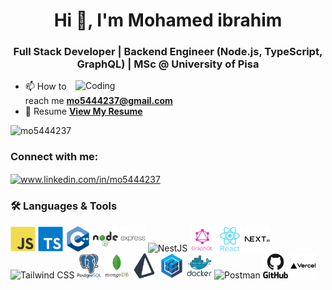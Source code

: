 <h1 align="center">Hi 👋, I'm Mohamed ibrahim</h1>
<h3 align="center">Full Stack Developer | Backend Engineer (Node.js, TypeScript, GraphQL) | MSc @ University of Pisa</h3>
<img align='right'  alt='Coding' width='400' src="https://media.tenor.com/YZPnGuPeZv8AAAAd/coding.gif">


- 📫 How to reach me **mo5444237@gmail.com**
- 📄 Resume [**View My Resume**](https://drive.google.com/file/d/1GZ4QwgEkAEhS537QRVy6yCBH24fBeAiA/view?usp=sharing)

<p align="left"> <img src="https://komarev.com/ghpvc/?username=mo5444237&label=Profile%20views&color=0e75b6&style=flat" alt="mo5444237" /> </p>

<h3 align="left">Connect with me:</h3>
<p align="left">
<a href="https://www.linkedin.com/in/mo5444237/" target="_blank"><img align="center" src="https://raw.githubusercontent.com/rahuldkjain/github-profile-readme-generator/master/src/images/icons/Social/linked-in-alt.svg" alt="www.linkedin.com/in/mo5444237" height="30" width="40" /></a>
</p>

### 🛠️ Languages & Tools
<p align="left">
  <!-- Languages -->
  <img src="https://raw.githubusercontent.com/devicons/devicon/master/icons/javascript/javascript-original.svg" alt="JavaScript" width="40"/>
  <img src="https://raw.githubusercontent.com/devicons/devicon/master/icons/typescript/typescript-original.svg" alt="TypeScript" width="40"/>
  <img src="https://raw.githubusercontent.com/devicons/devicon/master/icons/cplusplus/cplusplus-original.svg" alt="C++" width="40"/>

  <!-- Backend -->
  <img src="https://raw.githubusercontent.com/devicons/devicon/master/icons/nodejs/nodejs-original-wordmark.svg" alt="Node.js" width="40"/>
  <img src="https://raw.githubusercontent.com/devicons/devicon/master/icons/express/express-original-wordmark.svg" alt="Express.js" width="40"/>
  <img src="https://nestjs.com/img/logo_text.svg" alt="NestJS" width="80"/>
  <img src="https://raw.githubusercontent.com/devicons/devicon/master/icons/graphql/graphql-plain-wordmark.svg" alt="GraphQL" width="40"/>

  <!-- Frontend -->
  <img src="https://raw.githubusercontent.com/devicons/devicon/master/icons/react/react-original-wordmark.svg" alt="React" width="40"/>
  <img src="https://raw.githubusercontent.com/devicons/devicon/master/icons/nextjs/nextjs-original-wordmark.svg" alt="Next.js" width="40"/>
  <img src="https://www.vectorlogo.zone/logos/tailwindcss/tailwindcss-icon.svg" alt="Tailwind CSS" width="40"/>

  <!-- Databases -->
  <img src="https://raw.githubusercontent.com/devicons/devicon/master/icons/postgresql/postgresql-original-wordmark.svg" alt="PostgreSQL" width="40"/>
  <img src="https://raw.githubusercontent.com/devicons/devicon/master/icons/mongodb/mongodb-original-wordmark.svg" alt="MongoDB" width="40"/>
  <img src="https://raw.githubusercontent.com/devicons/devicon/master/icons/prisma/prisma-original.svg" alt="Prisma" width="40"/>
  <img src="https://raw.githubusercontent.com/devicons/devicon/master/icons/sequelize/sequelize-original.svg" alt="Sequelize" width="40"/>

  <!-- Tools -->
  <img src="https://raw.githubusercontent.com/devicons/devicon/master/icons/docker/docker-original-wordmark.svg" alt="Docker" width="40"/>
  <img src="https://www.vectorlogo.zone/logos/getpostman/getpostman-icon.svg" alt="Postman" width="40"/>
  <img src="https://raw.githubusercontent.com/devicons/devicon/master/icons/github/github-original-wordmark.svg" alt="GitHub Actions" width="40"/>
  <img src="https://raw.githubusercontent.com/devicons/devicon/master/icons/vercel/vercel-original-wordmark.svg" alt="Vercel" width="40"/>
</p>
